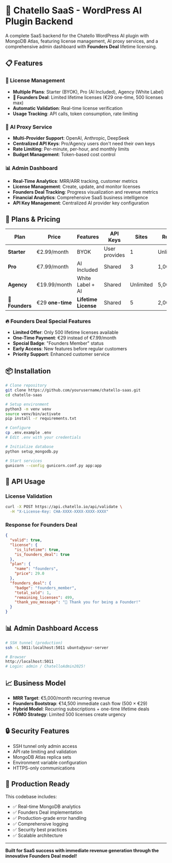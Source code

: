 # 🚀 Chatello SaaS - WordPress AI Plugin Backend

A complete SaaS backend for the Chatello WordPress AI plugin with MongoDB Atlas, featuring license management, AI proxy services, and a comprehensive admin dashboard with **Founders Deal** lifetime licensing.

## 📋 Features

### 🔑 License Management
- **Multiple Plans**: Starter (BYOK), Pro (AI Included), Agency (White Label)
- **🚀 Founders Deal**: Limited lifetime licenses (€29 one-time, 500 licenses max)
- **Automatic Validation**: Real-time license verification
- **Usage Tracking**: API calls, token consumption, rate limiting

### 🤖 AI Proxy Service
- **Multi-Provider Support**: OpenAI, Anthropic, DeepSeek
- **Centralized API Keys**: Pro/Agency users don't need their own keys
- **Rate Limiting**: Per-minute, per-hour, and monthly limits
- **Budget Management**: Token-based cost control

### 📊 Admin Dashboard
- **Real-Time Analytics**: MRR/ARR tracking, customer metrics
- **License Management**: Create, update, and monitor licenses
- **Founders Deal Tracking**: Progress visualization and revenue metrics
- **Financial Analytics**: Comprehensive SaaS business intelligence
- **API Key Management**: Centralized AI provider key configuration

## 🎯 Plans & Pricing

| Plan | Price | Features | API Keys | Sites | Requests |
|------|-------|----------|----------|-------|----------|
| **Starter** | €2.99/month | BYOK | User provides | 1 | Unlimited* |
| **Pro** | €7.99/month | AI Included | Shared | 3 | 1,000/month |
| **Agency** | €19.99/month | White Label + AI | Shared | Unlimited | 5,000/month |
| **🚀 Founders** | €29 **one-time** | **Lifetime License** | Shared | 5 | 2,000/month |

### 🔥 Founders Deal Special Features
- **Limited Offer**: Only 500 lifetime licenses available
- **One-Time Payment**: €29 instead of €7.99/month
- **Special Badge**: "Founders Member" status
- **Early Access**: New features before regular customers
- **Priority Support**: Enhanced customer service

## 📦 Installation

```bash
# Clone repository
git clone https://github.com/yourusername/chatello-saas.git
cd chatello-saas

# Setup environment
python3 -m venv venv
source venv/bin/activate
pip install -r requirements.txt

# Configure
cp .env.example .env
# Edit .env with your credentials

# Initialize database
python setup_mongodb.py

# Start services
gunicorn --config gunicorn.conf.py app:app
```

## 🔌 API Usage

### License Validation
```bash
curl -X POST https://api.chatello.io/api/validate \
  -H "X-License-Key: CHA-XXXX-XXXX-XXXX-XXXX"
```

### Response for Founders Deal
```json
{
  "valid": true,
  "license": {
    "is_lifetime": true,
    "is_founders_deal": true
  },
  "plan": {
    "name": "founders",
    "price": 29.0
  },
  "founders_deal": {
    "badge": "founders_member",
    "total_sold": 1,
    "remaining_licenses": 499,
    "thank_you_message": "🚀 Thank you for being a Founder!"
  }
}
```

## 📊 Admin Dashboard Access

```bash
# SSH tunnel (production)
ssh -L 5011:localhost:5011 ubuntu@your-server

# Browser
http://localhost:5011
# Login: admin / ChatelloAdmin2025!
```

## 📈 Business Model

- **MRR Target**: €5,000/month recurring revenue
- **Founders Bootstrap**: €14,500 immediate cash flow (500 × €29)
- **Hybrid Model**: Recurring subscriptions + one-time lifetime deals
- **FOMO Strategy**: Limited 500 licenses create urgency

## 🔒 Security Features

- SSH tunnel only admin access
- API rate limiting and validation
- MongoDB Atlas replica sets
- Environment variable configuration
- HTTPS-only communications

## 🚀 Production Ready

This codebase includes:
- ✅ Real-time MongoDB analytics
- ✅ Founders Deal implementation
- ✅ Production-grade error handling
- ✅ Comprehensive logging
- ✅ Security best practices
- ✅ Scalable architecture

---

**Built for SaaS success with immediate revenue generation through the innovative Founders Deal model!**